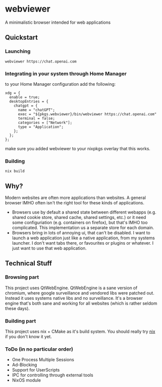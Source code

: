 # webviewer
A minimalistic browser intended for web applications

## Quickstart
### Launching
```webviewer https://chat.openai.com```

### Integrating in your system through Home Manager
to your Home Manager configuration add the following:
```
xdg = {
  enable = true;
  desktopEntries = {
    chatgpt = {
      name = "chatGPT";
      exec = "${pkgs.webviewer}/bin/webviewer https://chat.openai.com"
      terminal = false;
      categories = ["Network"];
      type = "Application";
    };
  };
};
```
make sure you added webviewer to your nixpkgs overlay that this works. 

### Building
```nix build```

## Why?
Modern websites are often more applications than websites. A general browser
IMHO often isn't the right tool for these kinds of applications.

- Browsers use by default a shared state between different webapps (e.g. shared
  cookie store, shared cache, shared settings, etc.) or it need some
  configuriation (e.g. containers on firefox), but that's IMHO too complicated.
  This implementation us a separate store for each domain.
- Browsers bring in lots of annoying ui, that can't be disabled. I want to
  launch a web application just like a native application, from my systems
  launcher. I don't want tabs there, or favourites or plugins or whatever. I
  just want to use that web application.

## Technical Stuff
### Browsing part
This project uses QtWebEngine. QtWebEngine is a sane version of chromium, where
google surveillance and vendored libs were patched out. Instead it uses systems
native libs and no surveillance. It's a browser engine that's both sane and
working for all websites (which is rather seldom these days).

### Building part
This project uses nix + CMake as it's build system. You should really try
[nix](https://nixos.org/explore) if you don't know it yet.

### ToDo (in no particular order)
- One Process Multiple Sessions
- Ad-Blocking
- Support for UserScripts
- IPC for controlling through external tools
- NixOS module
